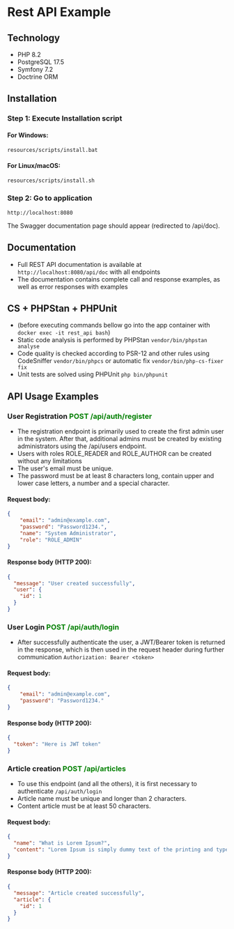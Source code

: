 # Rest API Example

## Technology
- PHP 8.2
- PostgreSQL 17.5
- Symfony 7.2
- Doctrine ORM

## Installation

### Step 1: Execute Installation script

#### For Windows:

```sh
resources/scripts/install.bat
```

#### For Linux/macOS:

```sh
resources/scripts/install.sh
```

### Step 2: Go to application

```
http://localhost:8080
```

The Swagger documentation page should appear (redirected to /api/doc).

## Documentation

- Full REST API documentation is available at `http://localhost:8080/api/doc` with all endpoints
- The documentation contains complete call and response examples, as well as error responses with examples 


## CS + PHPStan + PHPUnit

- (before executing commands bellow go into the app container with `docker exec -it rest_api bash`)
- Static code analysis is performed by PHPStan `vendor/bin/phpstan analyse`
- Code quality is checked according to PSR-12 and other rules using CodeSniffer `vendor/bin/phpcs` or automatic fix `vendor/bin/php-cs-fixer fix`
- Unit tests are solved using PHPUnit `php bin/phpunit`

## API Usage Examples

### User Registration <span style="color:green">POST /api/auth/register</span>

- The registration endpoint is primarily used to create the first admin user in the system. After that, additional admins must be created by existing administrators using the /api/users endpoint.
- Users with roles ROLE_READER and ROLE_AUTHOR can be created without any limitations
- The user's email must be unique.
- The password must be at least 8 characters long, contain upper and lower case letters, a number and a special character.

#### Request body:
```json
{
    "email": "admin@example.com",
    "password": "Password1234.",
    "name": "System Administrator",
    "role": "ROLE_ADMIN"
}
```

#### Response body (HTTP 200):

```json
{
  "message": "User created successfully",
  "user": {
    "id": 1
  }
}
```

### User Login <span style="color:green">POST /api/auth/login</span>

- After successfully authenticate the user, a JWT/Bearer token is returned in the response, which is then used in the request header during further communication `Authorization: Bearer <token>` 

#### Request body:
```json
{
    "email": "admin@example.com",
    "password": "Password1234."
}
```

#### Response body (HTTP 200):

```json
{
  "token": "Here is JWT token"
}
```


### Article creation <span style="color:green">POST /api/articles</span>

- To use this endpoint (and all the others), it is first necessary to authenticate `/api/auth/login`
- Article name must be unique and longer than 2 characters.
- Content article must be at least 50 characters.

#### Request body:
```json
{
  "name": "What is Lorem Ipsum?",
  "content": "Lorem Ipsum is simply dummy text of the printing and typesetting industry."
}
```

#### Response body (HTTP 200):

```json
{
  "message": "Article created successfully",
  "article": {
    "id": 1
  }
}
```